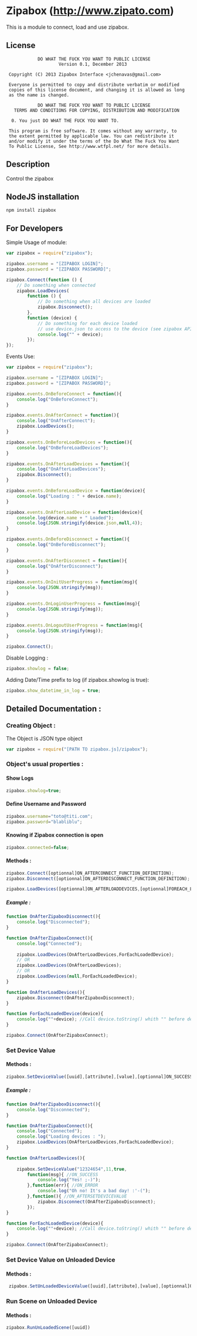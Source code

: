 # Zipabox (http://www.zipato.com) 

This is a module to connect, load and use zipabox.

## License

```
            DO WHAT THE FUCK YOU WANT TO PUBLIC LICENSE
                    Version 0.1, December 2013

 Copyright (C) 2013 Zipabox Interface <jchenavas@gmail.com>

 Everyone is permitted to copy and distribute verbatim or modified
 copies of this license document, and changing it is allowed as long
 as the name is changed.

            DO WHAT THE FUCK YOU WANT TO PUBLIC LICENSE
   TERMS AND CONDITIONS FOR COPYING, DISTRIBUTION AND MODIFICATION

  0. You just DO WHAT THE FUCK YOU WANT TO.
```

```
 This program is free software. It comes without any warranty, to
 the extent permitted by applicable law. You can redistribute it
 and/or modify it under the terms of the Do What The Fuck You Want
 To Public License, See http://www.wtfpl.net/ for more details.
```


## Description

Control the zipabox

## NodeJS installation

```
npm install zipabox
```

## For Developers

Simple Usage of module:
```js
var zipabox = require("zipabox");

zipabox.username = "[ZIPABOX LOGIN]";
zipabox.password = "[ZIPABOX PASSWORD]";

zipabox.Connect(function () {
    // Do something when connected
    zipabox.LoadDevices(
        function () {
            // Do something when all devices are loaded
            zipabox.Disconnect();
        },
        function (device) {
            // Do something for each device loaded
            // use device.json to access to the device (see zipabox API https://my.zipato.com/zipato-web/api/)
            console.log("" + device);
        });
});
```

Events Use:
```js
var zipabox = require("zipabox");

zipabox.username = "[ZIPABOX LOGIN]";
zipabox.password = "[ZIPABOX PASSWORD]";

zipabox.events.OnBeforeConnect = function(){
	console.log("OnBeforeConnect");
}

zipabox.events.OnAfterConnect = function(){
	console.log("OnAfterConnect");
	zipabox.LoadDevices();	
}

zipabox.events.OnBeforeLoadDevices = function(){
	console.log("OnBeforeLoadDevices");
}

zipabox.events.OnAfterLoadDevices = function(){
	console.log("OnAfterLoadDevices");
	zipabox.Disconnect();	
}

zipabox.events.OnBeforeLoadDevice = function(device){
	console.log("Loading : " + device.name);
}

zipabox.events.OnAfterLoadDevice = function(device){
	console.log(device.name + " Loaded");
	console.log(JSON.stringify(device.json,null,4));
}

zipabox.events.OnBeforeDisconnect = function(){
	console.log("OnBeforeDisconnect");
}

zipabox.events.OnAfterDisconnect = function(){
	console.log("OnAfterDisconnect");
}

zipabox.events.OnInitUserProgress = function(msg){
	console.log(JSON.stringify(msg));
}

zipabox.events.OnLoginUserProgress = function(msg){
	console.log(JSON.stringify(msg));
}

zipabox.events.OnLogoutUserProgress = function(msg){
	console.log(JSON.stringify(msg));
}

zipabox.Connect();
```

Disable Logging :
```js
zipabox.showlog = false;
```

Adding Date/Time prefix to log (if zipabox.showlog is true):
```js
zipabox.show_datetime_in_log = true;
```

## Detailed Documentation :
### Creating Object :
The Object is JSON type object
```js
var zipabox = require("[PATH TO zipabox.js]/zipabox");
```
### Object's usual properties :
#### Show Logs
```js
zipabox.showlog=true;
```
#### Define Username and Password
```js
zipabox.username="toto@titi.com";
zipabox.password="blabliblu";
```
#### Knowing if Zipabox connection is open
```js
zipabox.connected=false;
```
#### Methods :
```js
zipabox.Connect([optionnal]ON_AFTERCONNECT_FUNCTION_DEFINITION);
zipabox.Disconnect([optionnal]ON_AFTERDISCONNECT_FUNCTION_DEFINITION);

zipabox.LoadDevices([optionnal]ON_AFTERLOADDEVICES,[optionnal]FOREACH_LOADED_DEVICE);
```
##### Example :
```js
function OnAfterZipaboxDisconnect(){
    console.log("Disconnected");
}

function OnAfterZipaboxConnect(){
    console.log("Connected");
    
    zipabox.LoadDevices(OnAfterLoadDevices,ForEachLoadedDevice);
    // OR 
    zipabox.LoadDevices(OnAfterLoadDevices);
    // OR 
    zipabox.LoadDevices(null,ForEachLoadedDevice);
}

function OnAfterLoadDevices(){
    zipabox.Disconnect(OnAfterZipaboxDisconnect);
}

function ForEachLoadedDevice(device){
    console.log(""+device); //Call device.toString() whith "" before device else show JSON Object (as object)
}

zipabox.Connect(OnAfterZipaboxConnect);
```

### Set Device Value
#### Methods :
```js
zipabox.SetDeviceValue([uuid],[attribute],[value],[optionnal]ON_SUCCESS,[optionnal]ON_ERROR,[optionnal]ON_AFTERSETDEVICEVALUE);
```
##### Example :
```js
function OnAfterZipaboxDisconnect(){
    console.log("Disconnected");
}

function OnAfterZipaboxConnect(){
    console.log("Connected");  
    console.log("Loading devices : ");  
    zipabox.LoadDevices(OnAfterLoadDevices,ForEachLoadedDevice);
}

function OnAfterLoadDevices(){
		
    zipabox.SetDeviceValue("12324654",11,true,
	    function(msg){ //ON_SUCCESS
	    	console.log("Yes! ;-)");	
	    },function(err){ //ON_ERROR
	    	console.log("Oh no! It's a bad day! :'-(");		
	    },function(){ //ON_AFTERSETDEVICEVALUE
	    	zipabox.Disconnect(OnAfterZipaboxDisconnect);		
	    });
}

function ForEachLoadedDevice(device){
    console.log(""+device); //Call device.toString() whith "" before device else show JSON Object (as object)
}

zipabox.Connect(OnAfterZipaboxConnect);
```

### Set Device Value on Unloaded Device
#### Methods :
```js
 zipabox.SetUnLoadedDeviceValue([uuid],[attribute],[value],[optionnal]ON_SUCCESS,[optionnal]ON_ERROR,[optionnal]ON_AFTERSETDEVICEVALUE);
```

### Run Scene on Unloaded Device
#### Methods :
```js
zipabox.RunUnLoadedScene([uuid])
```